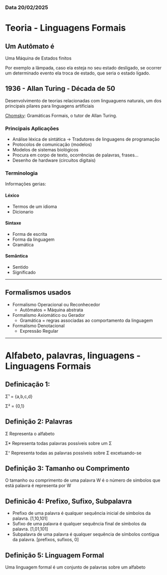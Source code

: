 ### Data 20/02/2025

# Teoria - Linguagens Formais

## Um Autômato é 
  <p> Uma Máquina de Estados finitos </p>
  <p> Por exemplo a lâmpada, caso ela esteja no seu estado desligado, se ocorrer um determinado evento ela troca de estado, que seria o estado ligado. </p>
  
## 1936 - Allan Turing - Década de 50
  <p> Desenvolvimento de teorias relacionadas com linguaguens naturais, um dos principais pilares para linguagens artificiais</p>
  <p> <a href="[https://example.com](https://brasilescola.uol.com.br/biografia/noam-chomsky.htm)">Chomsky</a>: Gramáticas Formais, o tutor de Allan Turing. </p>

### Principais Aplicações
<ul>
  <li> Análise léxica de sintática -> Tradutores de linguagens de programação </li>
  <li> Protocolos de comunicação (modelos) </li>
  <li> Modelos de sistemas biológicos </li>
  <li> Procura em corpo de texto, ocorrências de palavras, frases... </li>
  <li> Desenho de hardware (circuitos digitais) </li>
</ul>

### Terminologia 
<p> Informações gerias: </p>

#### Léxico
<ul>
  <li> Termos de um idioma </li>
  <li> Dicionario </li>
</ul>

#### Sintaxe
<ul>
  <li> Forma de escrita </li>
  <li> Forma da linguagem </li>
  <li> Gramática </li>
</ul>

#### Semântica
<ul>
  <li> Sentido </li>
  <li> Significado </li>
</ul>

---

## Formalismos usados
<ul> 
  <li> Formalismo Operacional ou Reconhecedor
    <ul>
      <li> Autômatos = Máquina abstrata</li>
    </ul>
  </li>
  <li> Formalismo Axiomático ou Gerador
    <ul>
      <li> Gramática = regras associadas ao comportamento da linguagem</li>
    </ul>
  </li>
  <li> Formalismo Denotacional
    <ul>
      <li> Expressão Regular</li>
    </ul>
  </li>
</ul>

---

# Alfabeto, palavras, linguagens - Linguagens Formais

## Definicação 1: 
<p> Σ¹ = {a,b,c,d} </p>
<p> Σ² = {0,1} </p>

## Definição 2: Palavras
<p> Σ Representa o alfabeto </p>
<p> Σ* Representa todas palavras possíveis sobre um Σ </p>
<p> Σ⁺ Representa todas as palavras possíveis sobre Σ excetuando-se </p>

## Definição 3: Tamanho ou Comprimento
<p> O tamanho ou comprimento de uma palavra W é o número de símbolos que está palavra é representa por W </p>

## Definicão 4: Prefixo, Sufixo, Subpalavra
<ul>
  <li> Prefixo de uma palavra é qualquer sequência inicial de símbolos da palavra. [1,10,101] </li>
  <li> Sufixo de uma palavra é qualquer sequência final de símbolos da palavra. [1,01,101] </li>
  <li> Subpalavra de uma palavra é qualquer sequência de símbolos contígua da palavra. [prefixos, sufixos, 0]</li>
</ul>

## Definição 5: Linguagem Formal
<p> Uma linguagem formal é um conjunto de palavras sobre um alfabeto </p>
